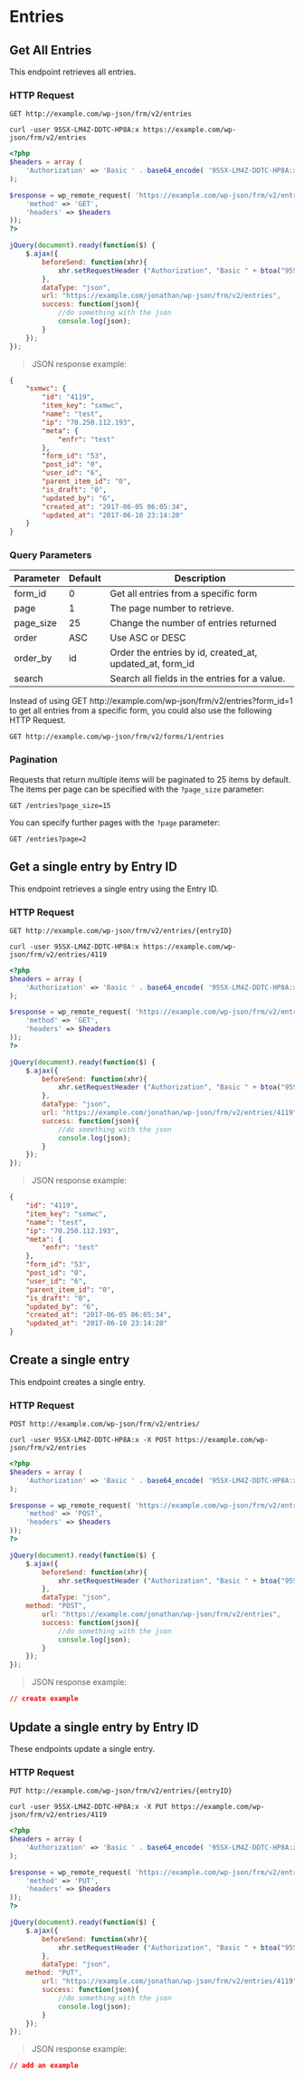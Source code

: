 # Entries

## Get All Entries

This endpoint retrieves all entries.

### HTTP Request

`GET http://example.com/wp-json/frm/v2/entries`

```shell
curl -user 95SX-LM4Z-DDTC-HP8A:x https://example.com/wp-json/frm/v2/entries
```

```php
<?php
$headers = array (
	'Authorization' => 'Basic ' . base64_encode( '95SX-LM4Z-DDTC-HP8A:x' ),
);

$response = wp_remote_request( 'https://example.com/wp-json/frm/v2/entries', array(
	'method' => 'GET',
	'headers' => $headers
));
?>
```

```javascript
jQuery(document).ready(function($) {
	$.ajax({
		beforeSend: function(xhr){
			xhr.setRequestHeader ("Authorization", "Basic " + btoa("95SX-LM4Z-DDTC-HP8A:x"));
		},
		dataType: "json",
		url: "https://example.com/jonathan/wp-json/frm/v2/entries",
		success: function(json){
			//do something with the json
			console.log(json);
		}
	});
});
```

> JSON response example:

```json
{
    "sxmwc": {
        "id": "4119",
        "item_key": "sxmwc",
        "name": "test",
        "ip": "70.250.112.193",
        "meta": {
            "enfr": "test"
        },
        "form_id": "53",
        "post_id": "0",
        "user_id": "6",
        "parent_item_id": "0",
        "is_draft": "0",
        "updated_by": "6",
        "created_at": "2017-06-05 06:05:34",
        "updated_at": "2017-06-10 23:14:20"
    }
}
```

### Query Parameters

Parameter | Default | Description
--------- | ------- | -----------
form_id | 0 | Get all entries from a specific form
page | 1 | The page number to retrieve.
page_size | 25 | Change the number of entries returned
order | ASC | Use ASC or DESC
order_by | id | Order the entries by id, created_at, updated_at, form_id
search | | Search all fields in the entries for a value.

<aside class="notice">
Instead of using GET http://example.com/wp-json/frm/v2/entries?form_id=1 to get all entries from a specific form, you could also use the following HTTP Request.
</aside>

`GET http://example.com/wp-json/frm/v2/forms/1/entries`

### Pagination

Requests that return multiple items will be paginated to 25 items by default. The items per page can be specified with the `?page_size` parameter:

`GET /entries?page_size=15`

You can specify further pages with the `?page` parameter:

`GET /entries?page=2`

## Get a single entry by Entry ID ##

This endpoint retrieves a single entry using the Entry ID.

### HTTP Request ###

`GET http://example.com/wp-json/frm/v2/entries/{entryID}`

```shell
curl -user 95SX-LM4Z-DDTC-HP8A:x https://example.com/wp-json/frm/v2/entries/4119
```

```php
<?php
$headers = array (
	'Authorization' => 'Basic ' . base64_encode( '95SX-LM4Z-DDTC-HP8A:x' ),
);

$response = wp_remote_request( 'https://example.com/wp-json/frm/v2/entries/4119', array(
	'method' => 'GET',
	'headers' => $headers
));
?>
```

```javascript
jQuery(document).ready(function($) {
	$.ajax({
		beforeSend: function(xhr){
			xhr.setRequestHeader ("Authorization", "Basic " + btoa("95SX-LM4Z-DDTC-HP8A:x"));
		},
		dataType: "json",
		url: "https://example.com/jonathan/wp-json/frm/v2/entries/4119",
		success: function(json){
			//do something with the json
			console.log(json);
		}
	});
});
```

> JSON response example:

```json
{
    "id": "4119",
    "item_key": "sxmwc",
    "name": "test",
    "ip": "70.250.112.193",
    "meta": {
        "enfr": "test"
    },
    "form_id": "53",
    "post_id": "0",
    "user_id": "6",
    "parent_item_id": "0",
    "is_draft": "0",
    "updated_by": "6",
    "created_at": "2017-06-05 06:05:34",
    "updated_at": "2017-06-10 23:14:20"
}
```

## Create a single entry ##

This endpoint creates a single entry.

### HTTP Request ###

`POST http://example.com/wp-json/frm/v2/entries/`

```shell
curl -user 95SX-LM4Z-DDTC-HP8A:x -X POST https://example.com/wp-json/frm/v2/entries
```

```php
<?php
$headers = array (
	'Authorization' => 'Basic ' . base64_encode( '95SX-LM4Z-DDTC-HP8A:x' ),
);

$response = wp_remote_request( 'https://example.com/wp-json/frm/v2/entries', array(
	'method' => 'POST',
	'headers' => $headers
));
?>
```

```javascript
jQuery(document).ready(function($) {
	$.ajax({
		beforeSend: function(xhr){
			xhr.setRequestHeader ("Authorization", "Basic " + btoa("95SX-LM4Z-DDTC-HP8A:x"));
		},
		dataType: "json",
    method: "POST",
		url: "https://example.com/jonathan/wp-json/frm/v2/entries",
		success: function(json){
			//do something with the json
			console.log(json);
		}
	});
});
```

> JSON response example:

```json
// create example
```

## Update a single entry by Entry ID ##

These endpoints update a single entry.

### HTTP Request ###

`PUT http://example.com/wp-json/frm/v2/entries/{entryID}`

```shell
curl -user 95SX-LM4Z-DDTC-HP8A:x -X PUT https://example.com/wp-json/frm/v2/entries/4119
```

```php
<?php
$headers = array (
	'Authorization' => 'Basic ' . base64_encode( '95SX-LM4Z-DDTC-HP8A:x' ),
);

$response = wp_remote_request( 'https://example.com/wp-json/frm/v2/entries/4119', array(
	'method' => 'PUT',
	'headers' => $headers
));
?>
```

```javascript
jQuery(document).ready(function($) {
	$.ajax({
		beforeSend: function(xhr){
			xhr.setRequestHeader ("Authorization", "Basic " + btoa("95SX-LM4Z-DDTC-HP8A:x"));
		},
		dataType: "json",
    method: "PUT",
		url: "https://example.com/jonathan/wp-json/frm/v2/entries/4119",
		success: function(json){
			//do something with the json
			console.log(json);
		}
	});
});
```

> JSON response example:

```json
// add an example
```
